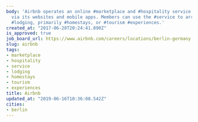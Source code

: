 ```yaml
---
body: 'Airbnb operates an online #marketplace and #hospitality service which is accessible
  via its websites and mobile apps. Members can use the #service to arrange or offer
  #lodging, primarily #homestays, or #tourism #experiences.'
created_at: "2017-06-28T20:24:41.890Z"
is_approved: true
job_board_url: https://www.airbnb.com/careers/locations/berlin-germany
slug: airbnb
tags:
- marketplace
- hospitality
- service
- lodging
- homestays
- tourism
- experiences
title: Airbnb
updated_at: "2019-06-16T10:36:08.542Z"
cities:
- berlin
---
```

